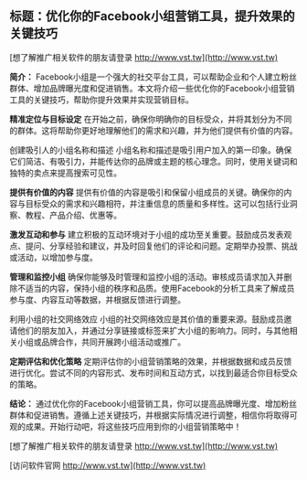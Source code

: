 ## **标题：优化你的Facebook小组营销工具，提升效果的关键技巧**

[想了解推广相关软件的朋友请登录 http://www.vst.tw](http://www.vst.tw)

**简介：**
Facebook小组是一个强大的社交平台工具，可以帮助企业和个人建立粉丝群体、增加品牌曝光度和促进销售。本文将介绍一些优化你的Facebook小组营销工具的关键技巧，帮助你提升效果并实现营销目标。

**精准定位与目标设定**
在开始之前，确保你明确你的目标受众，并将其划分为不同的群体。这将帮助你更好地理解他们的需求和兴趣，并为他们提供有价值的内容。

创建吸引人的小组名称和描述
小组名称和描述是吸引用户加入的第一印象。确保它们简洁、有吸引力，并能传达你的品牌或主题的核心理念。同时，使用关键词和独特的卖点来提高搜索可见性。

**提供有价值的内容**
提供有价值的内容是吸引和保留小组成员的关键。确保你的内容与目标受众的需求和兴趣相符，并注重信息的质量和多样性。这可以包括行业洞察、教程、产品介绍、优惠等。

**激发互动和参与**
建立积极的互动环境对于小组的成功至关重要。鼓励成员发表观点、提问、分享经验和建议，并及时回复他们的评论和问题。定期举办投票、挑战或活动，以增加参与度。

**管理和监控小组**
确保你能够及时管理和监控小组的活动。审核成员请求加入并删除不适当的内容，保持小组的秩序和品质。使用Facebook的分析工具来了解成员参与度、内容互动等数据，并根据反馈进行调整。

利用小组的社交网络效应
小组的社交网络效应是其价值的重要来源。鼓励成员邀请他们的朋友加入，并通过分享链接或标签来扩大小组的影响力。同时，与其他相关小组或品牌合作，共同开展跨小组活动或推广。

**定期评估和优化策略**
定期评估你的小组营销策略的效果，并根据数据和成员反馈进行优化。尝试不同的内容形式、发布时间和互动方式，以找到最适合你目标受众的策略。

**结论：**
通过优化你的Facebook小组营销工具，你可以提高品牌曝光度、增加粉丝群体和促进销售。遵循上述关键技巧，并根据实际情况进行调整，相信你将取得可观的成果。开始行动吧，将这些技巧应用到你的小组营销策略中！

[想了解推广相关软件的朋友请登录 http://www.vst.tw](http://www.vst.tw)


[访问软件官网 http://www.vst.tw](http://www.vst.tw)
